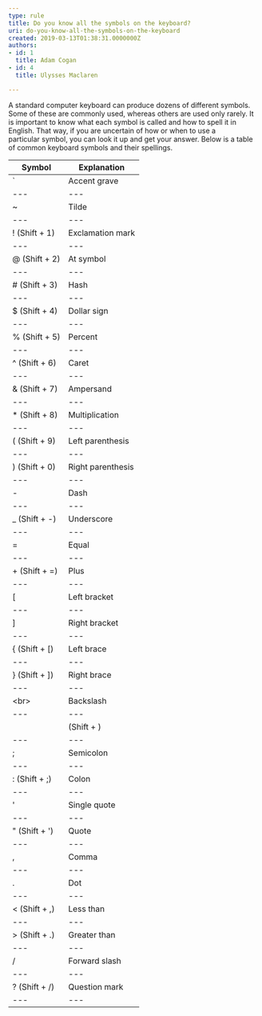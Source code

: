 ```yaml
---
type: rule
title: Do you know all the symbols on the keyboard?
uri: do-you-know-all-the-symbols-on-the-keyboard
created: 2019-03-13T01:38:31.0000000Z
authors:
- id: 1
  title: Adam Cogan
- id: 4
  title: Ulysses Maclaren

---
```


A standard computer keyboard can produce dozens of different symbols. Some of these are commonly used, whereas others are used only rarely. It is important to know what each symbol is called and how to spell it in English. That way, if you are uncertain of how or when to use a particular symbol, you can look it up and get your answer. Below is a table of common keyboard symbols and their spellings. 
 



| Symbol<br> |  **Explanation** <br> |
| --- | --- |
| `<br> | Accent grave |
| --- | --- |
| ~<br> | Tilde<br> |
| --- | --- |
| ! (Shift + 1)<br> | Exclamation mark<br> |
| --- | --- |
| @ (Shift + 2)<br> | At symbol<br> |
| --- | --- |
| # (Shift + 3) | Hash<br> |
| --- | --- |
| $ (Shift + 4)<br> | Dollar sign |
| --- | --- |
| % (Shift + 5) <br> | Percent |
| --- | --- |
| ^ (Shift + 6)<br> | Caret |
| --- | --- |
| & (Shift + 7)<br> | Ampersand |
| --- | --- |
| \* (Shift + 8)<br> | Multiplication |
| --- | --- |
| ( (Shift + 9)<br> | Left parenthesis<br> |
| --- | --- |
| ) (Shift + 0)<br> | Right parenthesis<br> |
| --- | --- |
| -<br> | Dash<br> |
| --- | --- |
| \_ (Shift + -)<br> | Underscore |
| --- | --- |
| =<br> | Equal |
| --- | --- |
| + (Shift + =)<br> | Plus |
| --- | --- |
| [<br> | Left bracket<br> |
| --- | --- |
| ] | Right bracket <br> |
| --- | --- |
| { (Shift + [)<br> | Left brace |
| --- | --- |
| } (Shift + ])<br> | Right brace |
| --- | --- |
| \<br> | Backslash<br> |
| --- | --- |
| | (Shift + \) <br> | Vertical bar <br> |
| --- | --- |
| ;<br> | Semicolon |
| --- | --- |
| : (Shift + ;)<br> | Colon <br> |
| --- | --- |
| '<br> | Single quote |
| --- | --- |
| " (Shift + ')<br> | Quote |
| --- | --- |
| ,<br> | Comma |
| --- | --- |
| .<br> | Dot <br> |
| --- | --- |
| &lt; (Shift + ,)<br> | Less than<br> |
| --- | --- |
| &gt; (Shift + .)<br> | Greater than<br> |
| --- | --- |
| /<br> | Forward slash |
| --- | --- |
| ? (Shift + /)<br> | Question mark |
| --- | --- |
